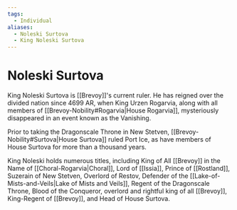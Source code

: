 ```yaml
---
tags:
  - Individual
aliases:
  - Noleski Surtova
  - King Noleski Surtova
---
```

# Noleski Surtova
King Noleski Surtova is [[Brevoy]]'s current ruler. He has reigned over the divided nation since 4699 AR, when King Urzen Rogarvia, along with all members of [[Brevoy-Nobility#Rogarvia|House Rogarvia]], mysteriously disappeared in an event known as the Vanishing.

Prior to taking the Dragonscale Throne in New Stetven, [[Brevoy-Nobility#Surtova|House Surtova]] ruled Port Ice, as have members of House Surtova for more than a thousand years.

King Noleski holds numerous titles, including King of All [[Brevoy]] in the Name of [[Choral-Rogarvia|Choral]], Lord of [[Issia]], Prince of [[Rostland]], Suzerain of New Stetven, Overlord of Restov, Defender of the [[Lake-of-Mists-and-Veils|Lake of Mists and Veils]], Regent of the Dragonscale Throne, Blood of the Conqueror, overlord and rightful king of all [[Brevoy]], King-Regent of [[Brevoy]], and Head of House Surtova.